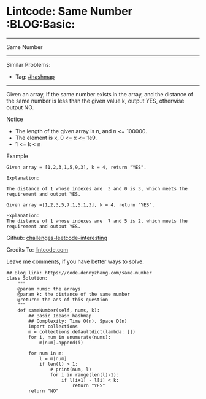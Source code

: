 # Lintcode: Same Number     :BLOG:Basic:


---

Same Number  

---

Similar Problems:  
-   Tag: [#hashmap](https://code.dennyzhang.com/tag/hashmap)

---

Given an array, If the same number exists in the array, and the distance of the same number is less than the given value k, output YES, otherwise output NO.  

Notice  
-   The length of the given array is n, and n <= 100000.
-   The element is x, 0 <= x <= 1e9.
-   1 <= k < n

Example  

    Given array = [1,2,3,1,5,9,3], k = 4, return "YES".
    
    Explanation:
    
    The distance of 1 whose indexes are  3 and 0 is 3, which meets the requirement and output YES.

    Given array =[1,2,3,5,7,1,5,1,3], k = 4, return "YES".
    
    Explanation:
    The distance of 1 whose indexes are  7 and 5 is 2, which meets the requirement and output YES.

Github: [challenges-leetcode-interesting](https://github.com/DennyZhang/challenges-leetcode-interesting/tree/master/same-number)  

Credits To: [lintcode.com](http://www.lintcode.com/en/problem/same-number/)  

Leave me comments, if you have better ways to solve.  

    ## Blog link: https://code.dennyzhang.com/same-number
    class Solution:
        """
        @param nums: the arrays
        @param k: the distance of the same number
        @return: the ans of this question
        """
        def sameNumber(self, nums, k):
            ## Basic Ideas: hashmap
            ## Complexity: Time O(n), Space O(n)
            import collections
            m = collections.defaultdict(lambda: [])
            for i, num in enumerate(nums):
                m[num].append(i)
    
            for num in m:
                l = m[num]
                if len(l) > 1:
                    # print(num, l)
                    for i in range(len(l)-1):
                        if l[i+1] - l[i] < k:
                            return "YES"
            return "NO"